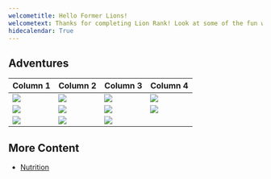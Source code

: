 ```yaml
---
welcometitle: Hello Former Lions!
welcometext: Thanks for completing Lion Rank! Look at some of the fun we had! This year our Den Leader was Jenn and Assistant Den Leader was Chris.
hidecalendar: True
---
```


## Adventures

| Column 1                       | Column 2                       | Column 3                       | Column 4                       |
|--------------------------------|--------------------------------|--------------------------------|--------------------------------|
| ![](img/loops/lion/95_100.png) | ![](img/loops/lion/89_100.png) | ![](img/loops/lion/90_100.png) | ![](img/loops/lion/86_100.png) |
| ![](img/loops/lion/88_100.png) | ![](img/loops/lion/91_100.png) | ![](img/loops/lion/96_100.png) | ![](img/loops/lion/85_100.png) |
| ![](img/loops/lion/87_100.png) | ![](img/loops/lion/97_100.png) | ![](img/loops/lion/93_100.png) |                                |

## More Content

* [Nutrition](https://1drv.ms/w/s!Amnwl-PZ2kHpkfRmuAW7zfvyYjc7ug?e=bbnC3V)
